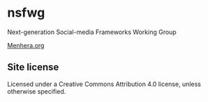 # nsfwg
Next-generation Social-media Frameworks Working Group

[Menhera.org](https://www.menhera.org/)

## Site license

Licensed under a Creative Commons Attribution 4.0 license, unless otherwise specified.
